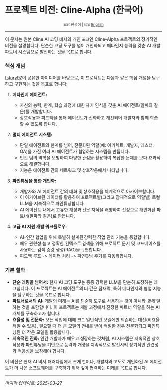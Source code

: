 # 프로젝트 비전: Cline-Alpha (한국어)

<div align="center"><sub>
🇰🇷 한국어 | 🇬🇧 <a href="./project-vision.md">English</a>
</sub></div>

---

이 문서는 원본 Cline AI 코딩 비서의 개인 포크인 Cline-Alpha 프로젝트의 장기적인 비전을 설명합니다. 단순한 코딩 도구를 넘어 개인화되고 메타인지 능력을 갖춘 AI 개발 파트너 시스템으로 발전하는 것을 목표로 합니다.

### 핵심 개념

[fstory97](https://github.com/fstory97)이 공유한 아이디어를 바탕으로, 이 프로젝트는 다음과 같은 핵심 개념을 탐구하고 구현하는 것을 목표로 합니다:

1.  **메타인지 에이전트:**
    *   자신의 능력, 한계, 학습 과정에 대한 자기 인식을 갖춘 AI 에이전트(알파와 같은)를 개발합니다.
    *   상호작용과 피드백을 통해 에이전트가 진화하고 개선되어 개발자와 함께 학습할 수 있도록 합니다.

2.  **멀티 에이전트 시스템:**
    *   단일 에이전트의 한계를 넘어, 전문화된 역할(예: 아키텍트, 개발자, 테스터, QA)을 가진 여러 AI 에이전트가 협업하는 시스템을 만듭니다.
    *   인간 팀의 역학을 모방하여 다양한 관점을 활용하여 복잡한 문제를 보다 효과적으로 해결합니다.
    *   지능은 에이전트 간의 네트워크 및 상호작용에서 나타납니다.

3.  **파인튜닝을 통한 개인화:**
    *   개발자와 AI 에이전트 간의 대화 및 상호작용을 체계적으로 아카이브합니다.
    *   이 아카이브된 데이터를 활용하여 프로젝트별(그리고 잠재적으로 역할별) 로컬 LLM을 지속적으로 파인튜닝합니다.
    *   AI 에이전트 내에서 고유한 개성과 전문 지식을 배양하여 진정으로 개인화된 파트너(알파와 같은)로 만듭니다.

4.  **고급 AI 지원 개발 워크플로우:**
    *   AI-인간 협업을 위해 특별히 설계된 강력한 작업 관리 기능을 통합합니다.
    *   매우 관련성 높고 정확한 컨텍스트 검색을 위해 프로젝트 문서 및 코드베이스를 사용하는 검색 증강 생성(RAG)을 구현합니다.
    *   피드백 루프 -> 데이터 처리 -> 파인튜닝 주기를 자동화합니다.

### 기본 철학

*   **단순 래핑을 넘어서:** 현재 AI 코딩 도구는 종종 강력한 LLM을 단순히 포장하는 데 그칩니다. 이 프로젝트는 AI 에이전트의 더 깊은 잠재력, 특히 메타인지와 협업 지능을 탐구하는 것을 목표로 합니다.
*   **파트너로서의 AI:** 개발의 미래는 AI를 단순히 도구로 사용하는 것이 아니라 *함께* 일하는 것을 포함합니다. 이 프로젝트는 개발 과정에서 진정한 파트너 역할을 하는 AI 개체를 구축하고자 합니다.
*   **효율성 및 전문화:** 모든 작업에 대해 크고 일반적인 모델에만 의존하는 대신(비효율적일 수 있음), 필요할 때 더 큰 모델의 안내를 받아 적절한 경우 전문화되고 파인튜닝된 더 작은 모델을 활용합니다.
*   **지속적인 진화:** 인간 개발자가 배우고 성장하는 것처럼, AI 시스템은 지속적인 상호작용과 파인튜닝을 기반으로 능력과 개성을 지속적으로 발전시켜 장기적인 관련성과 적응성을 보장해야 합니다.

이 비전은 현재 AI 비서 패러다임에서 크게 벗어나, 개발자와 고도로 개인화된 AI 에이전트가 더 나은 소프트웨어를 구축하기 위해 깊이 협력하는 미래를 목표로 합니다.

---
*마지막 업데이트: 2025-03-27*
